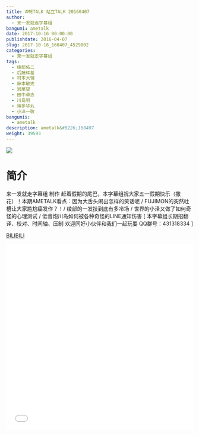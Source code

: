 ```yaml
---
title: AMETALK 站立TALK 20160407
author: 
  - 来一发就走字幕组
bangumi: ametalk
date: 2017-10-16 00:00:00
publishdate: 2016-04-07
slug: 2017-10-16_160407_4529802
categories: 
  - 来一发就走字幕组
tags: 
  - 绫部佑二
  - 后藤辉基
  - 村本大辅
  - 藤本敏史
  - 岩尾望
  - 田中卓志
  - 川岛明
  - 博多华丸
  - 小泽一敬
bangumis: 
  - ametalk
description: ametalk&#8226;160407
weight: 39593
---
```


![](https://i.imgur.com/LLsHJEE.jpg)

# 简介  
来一发就走字幕组 制作 赶着假期的尾巴，本字幕组祝大家五一假期快乐（撒花）！本期AMETALK看点：因为大舌头闹出怎样的笑话呢 / FUJIMON的突然吐槽让大家尴尬癌发作？！/ 绫部的一发技到底有多冷场 / 世界的小泽又做了如何奇怪的心理测试 / 低音炮川岛如何被各种奇怪的LINE通知伤害 [ 本字幕组长期招翻译、校对、时间轴、压制 欢迎同好小伙伴和我们一起玩耍 QQ群号：431318334 ]




  [BILIBILI](https://www.bilibili.com/video/av4529802/)


<div class="vcontainer">  <iframe class='video' src="//www.bilibili.com/blackboard/player.html?aid=4529802" width="100%" height="500" frameborder="0" allowfullscreen="allowfullscreen"></iframe></div>
